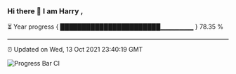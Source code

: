 ### Hi there 👋 I am Harry , 

⏳ Year progress { ███████████████████████▁▁▁▁▁▁▁ } 78.35 %

---

⏰ Updated on Wed, 13 Oct 2021 23:40:19 GMT

![Progress Bar CI](https://github.com/duykhang68/duykhang68/workflows/Progress%20Bar%20CI/badge.svg)
